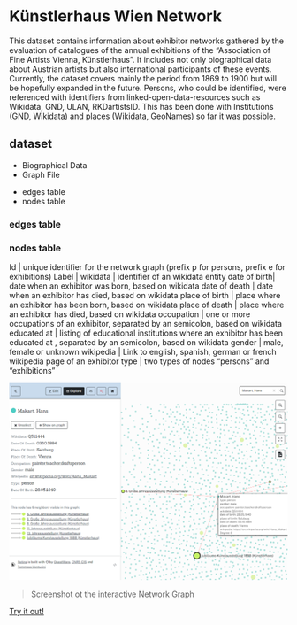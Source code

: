 # Künstlerhaus Wien Network
 This dataset contains information about exhibitor networks gathered by the evaluation of catalogues of the annual exhibitions of the “Association of Fine Artists Vienna, Künstlerhaus”. It includes not only biographical data about Austrian artists but also international participants of these events. Currently, the dataset covers mainly the period from 1869 to 1900 but will be hopefully expanded in the future. Persons, who could be identified, were referenced with identifiers from linked-open-data-resources such as Wikidata, GND, ULAN, RKDartistsID. This has been done with Institutions (GND, Wikidata) and places (Wikidata, GeoNames) so far it was possible.

## dataset
+ Biographical Data
+ Graph File
 * edges table
 * nodes table


### edges table

### nodes table

Id | unique identifier for the network graph (prefix p for persons, prefix e for exhibitions)
Label | 
wikidata | identifier of an wikidata entity
date of birth| date when an exhibitor was born, based on wikidata
date of death | date when an exhibitor has died, based on wikidata
place of birth | place where an exhibitor has been born, based on wikidata
place of death | place where an exhibitor has died, based on wikidata
occupation | one or more occupations of an exhibitor, separated by an semicolon, based on wikidata
educated at | listing of educational institutions where an exhibitor has been educated at , separated by an semicolon, based on wikidata
gender | male, female or unknown
wikipedia | Link to english, spanish, german or french wikipedia page of an exhibitor
type | two types of nodes “persons” and “exhibitions”



![image of network node](https://github.com/m-kaiser/Kuenstlerhaus-Wien-Network/blob/ea88a274049c99b50ecb702349ab64669cb5337e/Graph%20File/kuenstlerhaus_wien_network_image1.png)
> Screenshot ot the interactive Network Graph

[Try it out!](https://ouestware.gitlab.io/retina/beta/#/graph/?url=https%3A%2F%2Fgist.githubusercontent.com%2Fm-kaiser%2F10ad8656256ab0af66df00723e171d8a%2Fraw%2F6c3319a38f617dcf8c2356f5021b22ae6a01d3b7%2Fkuenstlerhaus_network.gexf&n=p_1873&sa=r&ca[]=g&ca[]=t&fa[]=dd&fa[]=pb&fa[]=pd&fa[]=o&fa[]=e&fa[]=db&st[]=t&st[]=g&st[]=o&st[]=wd&st[]=db&st[]=pb&st[]=dd&st[]=pd&st[]=e&st[]=wp&st[]=r&ec=o)

